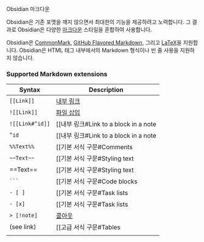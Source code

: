 Obsidian 마크다운

Obsidian은 기존 포맷을 깨지 않으면서 최대한의 기능을 제공하려고 노력합니다. 그 결과로 Obsidian은 다양한 [마크다운](https://publish.obsidian.md/help-ko/%ED%8E%B8%EC%A7%91+%EB%B0%8F+%EC%84%9C%EC%8B%9D+%EC%A7%80%EC%A0%95/%EA%B8%B0%EB%B3%B8+%EC%84%9C%EC%8B%9D+%EA%B5%AC%EB%AC%B8) 스타일을 혼합하여 사용합니다.

Obsidian은 [CommonMark](https://commonmark.org/), [GitHub Flavored Markdown](https://github.github.com/gfm/), 그리고 [LaTeX](https://www.latex-project.org/)을 지원합니다. Obsidian은 HTML 태그 내부에서의 Markdown 형식이나 빈 줄 사용을 지원하지 않습니다.

### Supported Markdown extensions

| Syntax          | Description                                                                                                                                                            |
| --------------- | ---------------------------------------------------------------------------------------------------------------------------------------------------------------------- |
| `[[Link]]`      | [내부 링크](https://publish.obsidian.md/help-ko/%EB%85%B8%ED%8A%B8%EC%99%80+%ED%8C%8C%EC%9D%BC+%EC%97%B0%EA%B2%B0%ED%95%98%EA%B8%B0/%EB%82%B4%EB%B6%80+%EB%A7%81%ED%81%AC) |
| `![[Link]]`     | [파일 삽입](https://publish.obsidian.md/help-ko/%EB%85%B8%ED%8A%B8%EC%99%80+%ED%8C%8C%EC%9D%BC+%EC%97%B0%EA%B2%B0%ED%95%98%EA%B8%B0/%ED%8C%8C%EC%9D%BC+%EC%82%BD%EC%9E%85) |
| `![[Link#^id]]` | [[내부 링크#Link to a block in a note                                                                                                                                      |
| `^id`           | [[내부 링크#Link to a block in a note                                                                                                                                      |
| `%%Text%%`      | [[기본 서식 구문#Comments                                                                                                                                                    |
| `~~Text~~`      | [[기본 서식 구문#Styling text                                                                                                                                                |
| ==Text==        | [[기본 서식 구문#Styling text                                                                                                                                                |
| ` ``` `         | [[기본 서식 구문#Code blocks                                                                                                                                                 |
| `- [ ]`         | [[기본 서식 구문#Task lists                                                                                                                                                  |
| `- [x]`         | [[기본 서식 구문#Task lists                                                                                                                                                  |
| `> [!note]`     | [콜아웃](https://publish.obsidian.md/help-ko/%ED%8E%B8%EC%A7%91+%EB%B0%8F+%EC%84%9C%EC%8B%9D+%EC%A7%80%EC%A0%95/%EC%BD%9C%EC%95%84%EC%9B%83)                              |
| (see link)      | [[고급 서식 구문#Tables                                                                                                                                                      |
|                 |                                                                                                                                                                        |
